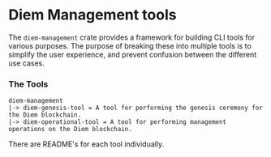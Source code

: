 # Diem Management tools

The `diem-management` crate provides a framework for building CLI tools for various
purposes.  The purpose of breaking these into multiple tools is to simplify the user
experience, and prevent confusion between the different use cases.

### The Tools
```
diem-management
|-> diem-genesis-tool = A tool for performing the genesis ceremony for the Diem blockchain.
|-> diem-operational-tool = A tool for performing management operations on the Diem blockchain.
```

There are README's for each tool individually.
